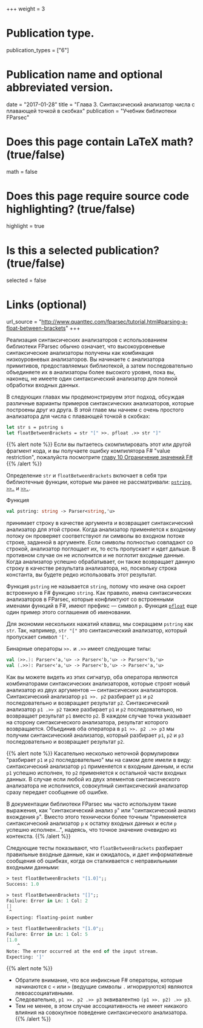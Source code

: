 +++
weight = 3

# Publication type.
publication_types = ["6"]

# Publication name and optional abbreviated version.
date = "2017-01-28"
title = "Глава 3. Синтаксический анализатор числа с плавающей точкой в скобках"
publication = "Учебник библиотеки FParsec"

# Does this page contain LaTeX math? (true/false)
math = false

# Does this page require source code highlighting? (true/false)
highlight = true

# Is this a selected publication? (true/false)
selected = false

# Links (optional)
url_source = "http://www.quanttec.com/fparsec/tutorial.html#parsing-a-float-between-brackets"
+++

Реализация синтаксических анализаторов с использованием библиотеки FParsec обычно означает, что высокоуровневые синтаксические анализаторы получены как комбинация низкоуровневых анализаторов. Вы начинаете с анализатора примитивов, предоставляемых библиотекой, а затем последовательно объединяете их в анализаторы более высокого уровня, пока вы, наконец, не имеете один синтаксический анализатор для полной обработки входных данных.

В следующих главах мы продемонстрируем этот подход, обсуждая различные варианты примеров синтаксических анализаторов, которые построены друг из друга. В этой главе мы начнем с очень простого анализатора для числа с плавающей точкой в скобках:

```fsharp
let str s = pstring s
let floatBetweenBrackets = str "[" >>. pfloat .>> str "]"
```
{{% alert note %}}
Если вы пытаетесь скомпилировать этот или другой фрагмент кода, и вы получаете ошибку компилятора F# "value restriction", пожалуйста посмотрите [главу 10 Ограничение значений F#](../10-fsharps-value-restriction)
{{% /alert %}}

Определение `str` и `floatBetweenBrackets` включает в себя три библиотечные функции, которые мы ранее не рассматривали: [`pstring`](http://www.quanttec.com/fparsec/reference/charparsers.html#members.pstring), [`>>.`](http://www.quanttec.com/fparsec/reference/primitives.html#members.:62::62:..) и [`>>.`](http://www.quanttec.com/fparsec/reference/primitives.html#members...:62::62:).

Функция 
```fsharp
val pstring: string -> Parser<string,'u>
```
принимает строку в качестве аргумента и возвращает синтаксический анализатор для этой строки. Когда анализатор применяется к входному потоку он проверяет соответствуют ли символы во входном потоке строке, заданной в аргументе. Если символы полностью совпадают со строкой, анализатор поглощает их, то есть пропускает и идет дальше. В противном случае он не исполнится и не поглотит входные данные. Когда анализатор успешно обрабатывает, он также возвращает данную строку в качестве результата анализатора, но, поскольку строка константа, вы будете редко использовать этот результат.

Функция `pstring` не называется `string`, потому что иначе она скроет встроенную в F# функцию `string`. Как правило, имена синтаксических анализаторов в FParsec, которые конфликтуют со встроенными именами функций в F#, имеют префикс &mdash; символ `р`. Функция [`pfloat`](http://www.quanttec.com/fparsec/reference/charparsers.html#members.pfloat) еще один пример этого соглашения об именовании.

Для экономии нескольких нажатий клавиш, мы сокращаем `pstring` как `str`. Так, например, `str "["` это синтаксический анализатор, который пропускает символ `'['`.

Бинарные операторы  `>>.` и  `.>>` имеет следующие типы:
```fsharp
val (>>.): Parser<'a,'u> -> Parser<'b,'u> -> Parser<'b,'u>
val (.>>): Parser<'a,'u> -> Parser<'b,'u> -> Parser<'a,'u>
```

Как вы можете видеть из этих сигнатур, оба оператора являются комбинаторами синтаксических анализаторов, которые строят новый анализатор из двух аргументов &mdash; синтаксических анализаторов. Синтаксический анализатор `p1 >>. p2` разбирает `p1` и `p2` последовательно и возвращает результат `p2`. Синтаксический анализатор `p1 .>> p2` также разбирает `p1` и `p2` последовательно, но возвращает результат `p1` вместо `p2`. В каждом случае точка указывает на сторону синтаксического анализатора, результат которого возвращается. Объединив оба оператора в `p1 >>. р2 .>> p3` мы получим синтаксический анализатор, который разбирает `p1`, `p2` и `p3` последовательно и возвращает результат `p2`.

{{% alert note %}}
Касательно несколько неточной формулировки "разбирает `p1` и `p2` последовательно" мы на самом деле имели в виду: синтаксический анализатор `p1` применяется к входным данным, и если `p1` успешно исполнен, то `p2` применяется к остальной части входных данных. В случае если любой из двух элементов синтаксического анализатора не исполнился, совокупный синтаксический анализатор сразу передает сообщение об ошибке.

В документации библиотеки FParsec мы часто используем такие выражения, как "синтаксический анализ `p`" или "синтаксический анализ вхождения `p`". Вместо этого технически более точным "применяется синтаксический анализатор `p` к остатку входных данных и если `p` успешно исполнен...", надеясь, что точное значение очевидно из контекста.
{{% /alert %}}

Следующие тесты показывают, что `floatBetweenBrackets` разбирает правильные входные данные, как и ожидалось, и дает информативные сообщения об ошибках, когда он сталкивается с неправильными входными данными:
```fsharp
> test floatBetweenBrackets "[1.0]";;
Success: 1.0

> test floatBetweenBrackets "[]";;
Failure: Error in Ln: 1 Col: 2
[]
 ^
Expecting: floating-point number

> test floatBetweenBrackets "[1.0";;
Failure: Error in Ln: 1 Col: 5
[1.0
    ^
Note: The error occurred at the end of the input stream.
Expecting: ']'
```
{{% alert note %}}
* Обратите внимание, что все инфиксные F# операторы, которые начинаются с `<` или `>` (ведущие символы `.` игнорируются) являются левоассоциативными. 
* Следовательно, `p1 >>. р2 .>> p3` эквивалентно `(p1 >>. p2) .>> p3`.
* Тем не менее, в этом случае ассоциативность не имеет никакого влияния на совокупное поведение синтаксического анализатора.
{{% /alert %}}
